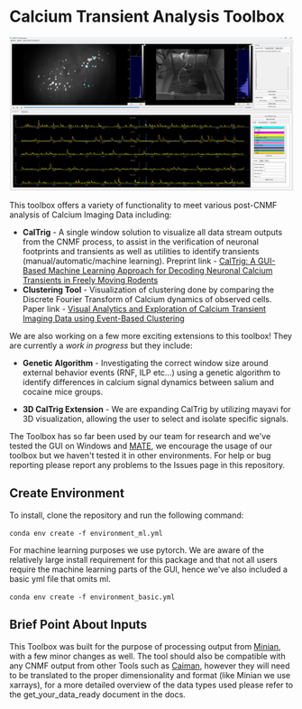 # Calcium Transient Analysis Toolbox

![Full View of CalTrig](docs/images/full_view.png)

This toolbox offers a variety of functionality to meet various post-CNMF analysis of Calcium Imaging Data including:

- **CalTrig** - A single window solution to visualize all data stream outputs from the CNMF process, to assist in the verification of neuronal footprints and transients as well as utilities to identify transients (manual/automatic/machine learning). Preprint link - [CalTrig: A GUI-Based Machine Learning Approach for Decoding Neuronal Calcium Transients in Freely Moving Rodents](https://www.biorxiv.org/content/10.1101/2024.09.30.615860v1)
- **Clustering Tool** - Visualization of clustering done by comparing the Discrete Fourier Transform of Calcium dynamics of observed cells. Paper link - [Visual Analytics and Exploration of Calcium Transient Imaging Data using Event-Based Clustering](https://ieeexplore.ieee.org/abstract/document/10386744)

We are also working on a few more exciting extensions to this toolbox! They are currently a _work in progress_ but they include:
 - **Genetic Algorithm** - Investigating the correct window size around external behavior events (RNF, ILP etc...) using a genetic algorithm to identify differences in calcium signal dynamics between salium and cocaine mice groups.

 - **3D CalTrig Extension** - We are expanding CalTrig by utilizing mayavi for 3D visualization, allowing the user to select and isolate specific signals.

The Toolbox has so far been used by our team for research and we've tested the GUI on Windows and [MATE](https://mate-desktop.org/), we encourage the usage of our toolbox but we haven't tested it in other environments. For help or bug reporting please report any problems to the Issues page in this repository.

## Create Environment

To install, clone the repository and run the following command:

`conda env create -f environment_ml.yml`

For machine learning purposes we use pytorch. We are aware of the relatively large install requirement for this package and that not all users require the machine learning parts of the GUI, hence we've also
included a basic yml file that omits ml.

`conda env create -f environment_basic.yml`

## Brief Point About Inputs

This Toolbox was built for the purpose of processing output from [Minian](https://github.com/denisecailab/minian), with a few minor changes as well. The tool should also be compatible with any CNMF output from other Tools such as [Caiman](https://github.com/flatironinstitute/CaImAn), however they will need to be translated to the proper dimensionality and format (like Minian we use xarrays), for a more detailed overview of the data types used please refer to the get_your_data_ready document in the docs.
